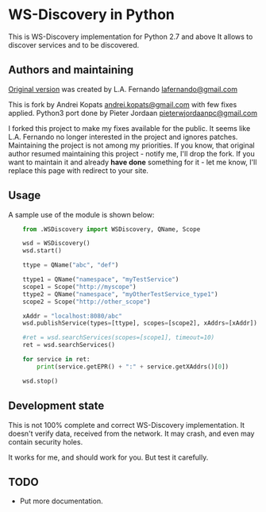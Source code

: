 WS-Discovery in Python
======================
This is WS-Discovery implementation for Python 2.7 and above
It allows to discover services and to be discovered.

Authors and maintaining
-----------------------
[Original version](http://code.google.com/p/python-ws-discovery/) was created by L.A. Fernando <lafernando@gmail.com>

This is fork by Andrei Kopats <andrei.kopats@gmail.com> with few fixes applied. Python3 port done by Pieter Jordaan <pieterwjordaanpc@gmail.com>

I forked this project to make my fixes available for the public. It seems like L.A. Fernando no longer interested in the project and ignores patches.
Maintaining the project is not among my priorities. If you know, that original author resumed maintaining this project - notify me, I'll drop the fork. If you want to maintain it and already **have done** something for it - let me know, I'll replace this page with redirect to your site.

Usage
-----

A sample use of the module is shown below:
```python
    from .WSDiscovery import WSDiscovery, QName, Scope

    wsd = WSDiscovery()
    wsd.start()

    ttype = QName("abc", "def")

    ttype1 = QName("namespace", "myTestService")
    scope1 = Scope("http://myscope")
    ttype2 = QName("namespace", "myOtherTestService_type1")
    scope2 = Scope("http://other_scope")

    xAddr = "localhost:8080/abc"
    wsd.publishService(types=[ttype], scopes=[scope2], xAddrs=[xAddr])

    #ret = wsd.searchServices(scopes=[scope1], timeout=10)
    ret = wsd.searchServices()

    for service in ret:
        print(service.getEPR() + ":" + service.getXAddrs()[0])

    wsd.stop()
```

Development state
-----------------
This is not 100% complete and correct WS-Discovery implementation. It doesn't verify data, received from the network. It may crash, and even may contain security holes.

It works for me, and should work for you. But test it carefully.

TODO
----

* Put more documentation.
